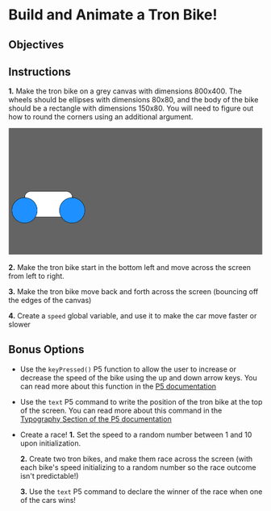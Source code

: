# Build and Animate a Tron Bike!

## Objectives

## Instructions
**1.** Make the tron bike on a grey canvas with dimensions 800x400. The wheels should be ellipses with dimensions 80x80, and the body of the bike should be a rectangle with dimensions 150x80. You will need to figure out how to round the corners using an additional argument. 
<center><img src="tron-bike.png"></center>

**2.** Make the tron bike start in the bottom left and move across the screen from left to right. 

**3.** Make the tron bike move back and forth across the screen (bouncing off the edges of the canvas)

**4.** Create a `speed` global variable, and use it to make the car move faster or slower

## Bonus Options

* Use the `keyPressed()` P5 function to allow the user to increase or decrease the speed of the bike using the up and down arrow keys. You can read more about this function in the <a href="https://p5js.org/reference/#/p5/keyPressed">P5 documentation</a>

* Use the `text` P5 command to write the position of the tron bike at the top of the screen. You can read more about this command in the <a href="https://p5js.org/reference/">Typography Section of the P5 documentation</a>

* Create a race!
  **1.** Set the speed to a random number between 1 and 10 upon initialization.

  **2.** Create two tron bikes, and make them race across the screen (with each bike's speed initializing to a random number so the race outcome isn't predictable!)

  **3.** Use the `text` P5 command to declare the winner of the race when one of the cars wins!


